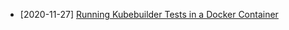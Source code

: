 * [2020-11-27] [Running Kubebuilder Tests in a Docker Container](blog/kubebuilder-tests-docker-container)
